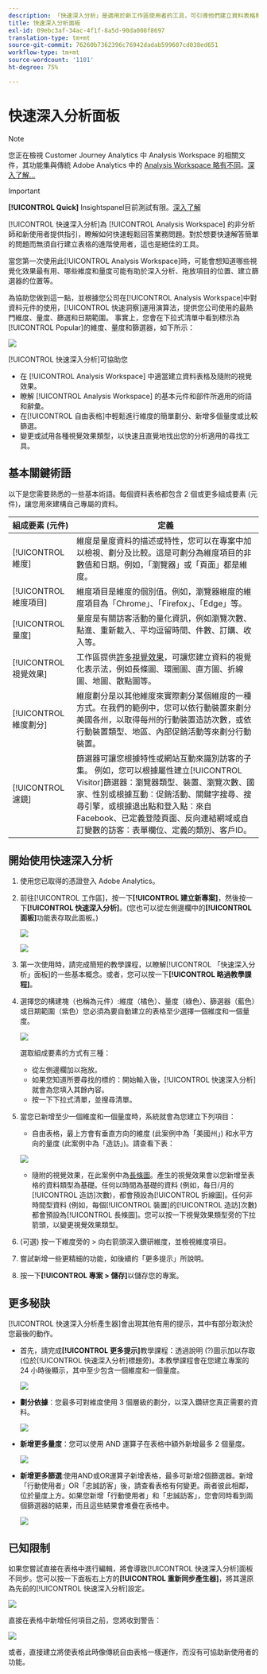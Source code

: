 ```yaml
---
description: 「快速深入分析」是適用於新工作區使用者的工具，可引導他們建立資料表格和視覺效果
title: 快速深入分析面板
exl-id: 09ebc3af-34ac-4f1f-8a5d-90da008f8697
translation-type: tm+mt
source-git-commit: 76260b7362396c76942dadab599607cd038ed651
workflow-type: tm+mt
source-wordcount: '1101'
ht-degree: 75%

---
```


# 快速深入分析面板

>[!NOTE]
>
>您正在檢視 Customer Journey Analytics 中 Analysis Workspace 的相關文件，其功能集與傳統 Adobe Analytics 中的 [Analysis Workspace 略有不同](https://docs.adobe.com/content/help/zh-Hant/analytics/analyze/analysis-workspace/home.html)。[深入了解...](/help/getting-started/cja-aa.md)

>[!IMPORTANT]
>
>**[!UICONTROL Quick]** Insightspanel目前測試有限。[深入了解](https://docs.adobe.com/content/help/zh-Hant/analytics/landing/an-releases.html)

[!UICONTROL 快速深入分析]為 [!UICONTROL Analysis Workspace] 的非分析師和新使用者提供指引，瞭解如何快速輕鬆回答業務問題。對於想要快速解答簡單的問題而無須自行建立表格的進階使用者，這也是絕佳的工具。

當您第一次使用此[!UICONTROL Analysis Workspace]時，可能會想知道哪些視覺化效果最有用、哪些維度和量度可能有助於深入分析、拖放項目的位置、建立篩選器的位置等。

為協助您做到這一點，並根據您公司在[!UICONTROL Analysis Workspace]中對資料元件的使用，[!UICONTROL 快速洞察]運用演算法，提供您公司使用的最熱門維度、量度、篩選和日期範圍。 事實上，您會在下拉式清單中看到標示為[!UICONTROL Popular]的維度、量度和篩選器，如下所示：

![](assets/popular-tag.png)

[!UICONTROL 快速深入分析]可協助您

* 在 [!UICONTROL Analysis Workspace] 中適當建立資料表格及隨附的視覺效果。
* 瞭解 [!UICONTROL Analysis Workspace] 的基本元件和部件所適用的術語和辭彙。
* 在[!UICONTROL 自由表格]中輕鬆進行維度的簡單劃分、新增多個量度或比較篩選。
* 變更或試用各種視覺效果類型，以快速且直覺地找出您的分析適用的尋找工具。

## 基本關鍵術語

以下是您需要熟悉的一些基本術語。每個資料表格都包含 2 個或更多組成要素 (元件)，讓您用來建構自己專屬的資料。

| 組成要素 (元件) | 定義 |
|---|---|
| [!UICONTROL 維度] | 維度是量度資料的描述或特性，您可以在專案中加以檢視、劃分及比較。這是可劃分為維度項目的非數值和日期。例如，「瀏覽器」或「頁面」都是維度。 |
| [!UICONTROL 維度項目] | 維度項目是維度的個別值。例如，瀏覽器維度的維度項目為「Chrome」、「Firefox」、「Edge」等。 |
| [!UICONTROL 量度] | 量度是有關訪客活動的量化資訊，例如瀏覽次數、點進、重新載入、平均逗留時間、件數、訂購、收入等。 |
| [!UICONTROL 視覺效果] | 工作區提供[許多視覺效果](/help/analysis-workspace/visualizations/freeform-analysis-visualizations.md)，可讓您建立資料的視覺化表示法，例如長條圖、環圈圖、直方圖、折線圖、地圖、散點圖等。 |
| [!UICONTROL 維度劃分] | 維度劃分是以其他維度來實際劃分某個維度的一種方式。在我們的範例中，您可以依行動裝置來劃分美國各州，以取得每州的行動裝置造訪次數，或依行動裝置類型、地區、內部促銷活動等來劃分行動裝置。 |
| [!UICONTROL 濾鏡] | 篩選器可讓您根據特性或網站互動來識別訪客的子集。 例如，您可以根據屬性建立[!UICONTROL Visitor]篩選器：瀏覽器類型、裝置、瀏覽次數、國家、性別或根據互動：促銷活動、關鍵字搜尋、搜尋引擎，或根據退出點和登入點：來自Facebook、已定義登陸頁面、反向連結網域或自訂變數的訪客：表單欄位、定義的類別、客戶ID。 |

## 開始使用快速深入分析

1. 使用您已取得的憑證登入 Adobe Analytics。
1. 前往[!UICONTROL 工作區]，按一下&#x200B;**[!UICONTROL 建立新專案]**，然後按一下&#x200B;**[!UICONTROL 快速深入分析]**。(您也可以從左側邊欄中的&#x200B;**[!UICONTROL 面板]**&#x200B;功能表存取此面板。)

   ![](assets/qibuilder.png)

   ![](assets/qi-panel.png)

1. 第一次使用時，請完成簡短的教學課程，以瞭解[!UICONTROL 「快速深入分析」面板]的一些基本概念。或者，您可以按一下&#x200B;**[!UICONTROL 略過教學課程]**。
1. 選擇您的構建塊（也稱為元件）:維度（橘色）、量度（綠色）、篩選器（藍色）或日期範圍（紫色）您必須為要自動建立的表格至少選擇一個維度和一個量度。

   ![](assets/qibuilder2.png)

   選取組成要素的方式有三種：
   * 從左側邊欄加以拖放。
   * 如果您知道所要尋找的標的：開始輸入後，[!UICONTROL 快速深入分析]就會為您填入其餘內容。
   * 按一下下拉式清單，並搜尋清單。

1. 當您已新增至少一個維度和一個量度時，系統就會為您建立下列項目：

   * 自由表格，最上方會有垂直方向的維度 (此案例中為「美國州」) 和水平方向的量度 (此案例中為「造訪」)。請查看下表：

   ![](assets/qibuilder3.png)

   * 隨附的視覺效果，在此案例中為[長條圖](/help/analysis-workspace/visualizations/bar.md)。產生的視覺效果會以您新增至表格的資料類型為基礎。任何以時間為基礎的資料 (例如，每日/月的[!UICONTROL 造訪]次數)，都會預設為[!UICONTROL 折線圖]。任何非時間型資料 (例如，每個[!UICONTROL 裝置]的[!UICONTROL 造訪]次數) 都會預設為[!UICONTROL 長條圖]。您可以按一下視覺效果類型旁的下拉箭頭，以變更視覺效果類型。


1. (可選) 按一下維度旁的 > 向右箭頭深入鑽研維度，並檢視維度項目。

1. 嘗試新增一些更精細的功能，如後續的「更多提示」所說明。

1. 按一下&#x200B;**[!UICONTROL 專案 > 儲存]**&#x200B;以儲存您的專案。

## 更多秘訣

[!UICONTROL 快速深入分析產生器]會出現其他有用的提示，其中有部分取決於您最後的動作。

* 首先，請完成&#x200B;**[!UICONTROL 更多提示]**&#x200B;教學課程：透過說明 (?)圖示加以存取 (位於[!UICONTROL 快速深入分析]標題旁)。本教學課程會在您建立專案的 24 小時後顯示，其中至少包含一個維度和一個量度。

   ![](assets/qibuilder4.png)

* **劃分依據**：您最多可對維度使用 3 個層級的劃分，以深入鑽研您真正需要的資料。

   ![](assets/qibuilder5.png)

* **新增更多量度**：您可以使用 AND 運算子在表格中額外新增最多 2 個量度。

   ![](assets/qibuilder6.png)

* **新增更多篩選**:使用AND或OR運算子新增表格，最多可新增2個篩選器。新增「行動使用者」OR「忠誠訪客」後，請查看表格有何變更。兩者彼此相鄰，位於量度上方。如果您新增「行動使用者」和「忠誠訪客」，您會同時看到兩個篩選器的結果，而且這些結果會堆疊在表格中。

   ![](assets/qibuilder7.png)

## 已知限制

如果您嘗試直接在表格中進行編輯，將會導致[!UICONTROL 快速深入分析]面板不同步。您可以按一下面板右上方的&#x200B;**[!UICONTROL 重新同步產生器]**，將其還原為先前的[!UICONTROL 快速深入分析]設定。

![](assets/qibuilder9.png)

直接在表格中新增任何項目之前，您將收到警告：

![](assets/qibuilder8.png)

或者，直接建立將使表格此時像傳統自由表格一樣運作，而沒有可協助新使用者的功能。
